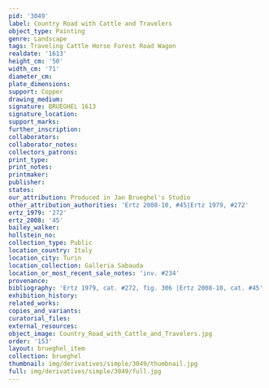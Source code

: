 ```yaml
---
pid: '3049'
label: Country Road with Cattle and Travelers
object_type: Painting
genre: Landscape
tags: Traveling Cattle Horse Forest Road Wagon
realdate: '1613'
height_cm: '50'
width_cm: '71'
diameter_cm: 
plate_dimensions: 
support: Copper
drawing_medium: 
signature: BRUEGHEL 1613
signature_location: 
support_marks: 
further_inscription: 
collaborators: 
collaborator_notes: 
collectors_patrons: 
print_type: 
print_notes: 
printmaker: 
publisher: 
states: 
our_attribution: Produced in Jan Brueghel's Studio
other_attribution_authorities: 'Ertz 2008-10, #45|Ertz 1979, #272'
ertz_1979: '272'
ertz_2008: '45'
bailey_walker: 
hollstein_no: 
collection_type: Public
location_country: Italy
location_city: Turin
location_collection: Galleria Sabauda
location_or_most_recent_sale_notes: 'inv. #234'
provenance: 
bibliography: 'Ertz 1979, cat. #272, fig. 306 |Ertz 2008-10, cat. #45'
exhibition_history: 
related_works: 
copies_and_variants: 
curatorial_files: 
external_resources: 
object_image: Country_Road_with_Cattle_and_Travelers.jpg
order: '153'
layout: brueghel_item
collection: brueghel
thumbnail: img/derivatives/simple/3049/thumbnail.jpg
full: img/derivatives/simple/3049/full.jpg
---
```

